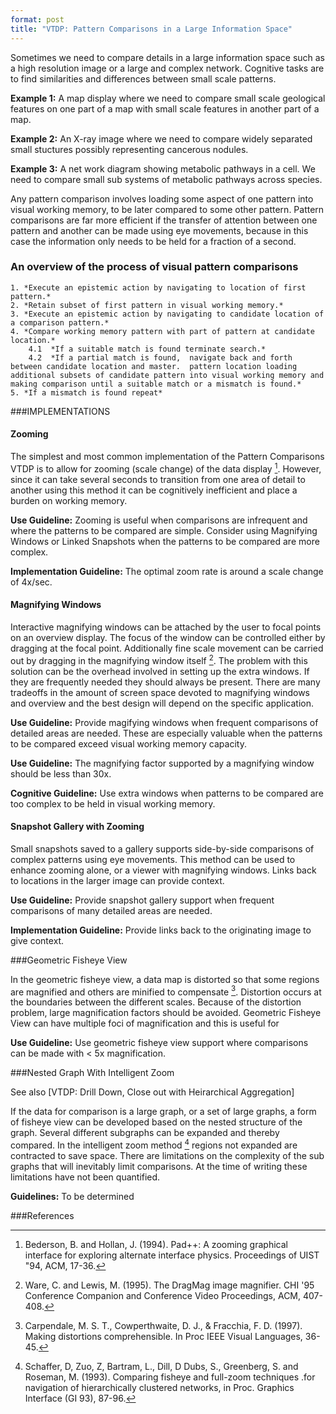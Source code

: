 ```yaml
---
format: post
title: "VTDP: Pattern Comparisons in a Large Information Space" 
---
```


Sometimes we need to compare details in a large information space such as a high resolution image or a large and complex network. Cognitive tasks are to find similarities and differences between small scale patterns.  

**Example 1:** A map display where we need to compare small scale geological features on one part of a map with small scale features in another part of a map.  

**Example 2:** An X-ray image where we need to compare widely separated small stuctures possibly representing cancerous nodules. 

**Example 3:** A net work diagram showing metabolic pathways in a cell. We need to compare small sub systems of metabolic pathways across species. 

Any pattern comparison involves loading some aspect of one pattern into visual working memory, to be later compared to some other pattern.  Pattern comparisons are far more efficient if the transfer of attention between one pattern and another can be made using eye movements, because in this case the information only needs to be held for a fraction of a second. 

### An overview of the process of visual pattern comparisons  
```
1. *Execute an epistemic action by navigating to location of first pattern.*
2. *Retain subset of first pattern in visual working memory.*
3. *Execute an epistemic action by navigating to candidate location of a comparison pattern.*
4. *Compare working memory pattern with part of pattern at candidate location.*
    4.1  *If a suitable match is found terminate search.*
    4.2  *If a partial match is found,  navigate back and forth between candidate location and master.  pattern location loading additional subsets of candidate pattern into visual working memory and making comparison until a suitable match or a mismatch is found.*
5. *If a mismatch is found repeat* 
```

###IMPLEMENTATIONS

#### Zooming 

The simplest and most common implementation of the Pattern Comparisons VTDP is to allow for zooming (scale change) of the data display [^1].  However, since it can take several seconds to transition from one area of detail to another using this method it can be cognitively inefficient and place a burden on working memory.  

**Use Guideline:** Zooming is useful when comparisons are infrequent and where the patterns to be compared are simple. Consider using Magnifying Windows or Linked Snapshots when the patterns to be compared are more complex. 

**Implementation Guideline:** The optimal zoom rate is around a scale change of 4x/sec. 

#### Magnifying Windows 

Interactive magnifying windows can be attached by the user to focal points on an overview display. The focus of the window can be controlled either by dragging at the focal point. Additionally fine scale movement can be carried out by dragging in the magnifying window itself [^5]. The problem with this solution can be the overhead involved in setting up the extra windows.  If they are frequently needed they should always be present.  There are many tradeoffs in the amount of screen space devoted to magnifying windows and overview and the best design will depend on the specific application.



**Use Guideline:** Provide magifying windows when frequent comparisons of detailed areas are needed. These are especially valuable when the patterns to be compared exceed visual working memory capacity.

**Use Guideline:** The magnifying factor supported by a magnifying window should be less than 30x. 

**Cognitive Guideline:** Use extra windows when patterns to be compared are too complex to be held in visual working memory.
 
#### Snapshot Gallery with Zooming 

Small snapshots saved to a gallery supports side-by-side comparisons of complex patterns using eye movements. This method can be used to enhance zooming alone, or a viewer with magnifying windows. Links back to locations in the larger image can provide context. 



**Use Guideline:** Provide snapshot gallery support when frequent comparisons of many detailed areas are needed. 

**Implementation Guideline:** Provide links back to the originating image to give context. 

###Geometric Fisheye View 

In the geometric fisheye view, a data map is distorted so that some regions are magnified and others are minified to compensate [^2].  Distortion occurs at the boundaries between the different scales. Because of the distortion problem, large magnification factors should be avoided. Geometric Fisheye View can have multiple foci of magnification and this is useful for 

**Use Guideline:** Use geometric fisheye view support where comparisons can be made with < 5x magnification. 

###Nested Graph With Intelligent Zoom 

See also [VTDP: Drill Down, Close out with Heirarchical Aggregation] 

If the data for comparison is a large graph, or a set of large graphs, a form of fisheye view can be developed based on the nested structure of the graph. Several different subgraphs can be expanded and thereby compared. In the intelligent zoom method [^4] regions not expanded are contracted to save space. There are limitations on the complexity of the sub graphs that will inevitably limit comparisons. At the time of writing these limitations have not been quantified. 


**Guidelines:** To be determined 

###References

[^1]: Bederson, B. and Hollan, J. (1994). Pad++: A zooming graphical interface for exploring alternate interface physics. Proceedings of UIST "94, ACM, 17-36. 
[^2]: Carpendale, M. S. T., Cowperthwaite, D. J., & Fracchia, F. D. (1997). Making distortions comprehensible. In Proc IEEE Visual Languages, 36-45.
[^3]: Plumlee, M. and Ware, C. (2002). Modeling performance for zooming vs multi-window interfaces based on visual working memory. Advanced Visual Interfaces, Trento, Italy, May Proceedings, 59-68. 
[^4]: Schaffer, D, Zuo, Z, Bartram, L., Dill, D Dubs, S., Greenberg, S. and Roseman, M. (1993). Comparing fisheye and full-zoom techniques .for navigation of hierarchically clustered networks, in Proc. Graphics Interface (GI 93), 87-96.
[^5]: Ware, C. and Lewis, M. (1995). The DragMag image magnifier. CHI '95 Conference Companion and Conference Video Proceedings, ACM, 407-408. 
 
    
  
